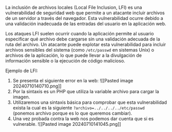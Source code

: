 La inclusión de archivos locales (Local File Inclusion, LFI) es una vulnerabilidad de seguridad web que permite a un atacante incluir archivos de un servidor a través del navegador. Esta vulnerabilidad ocurre debido a una validación inadecuada de las entradas del usuario en la aplicación web.

Los ataques LFI suelen ocurrir cuando la aplicación permite al usuario especificar qué archivo debe cargarse sin una validación adecuada de la ruta del archivo. Un atacante puede explotar esta vulnerabilidad para incluir archivos sensibles del sistema (como `/etc/passwd` en sistemas Unix) o archivos de la aplicación, lo que puede llevar a la divulgación de información sensible o la ejecución de código malicioso.

Ejemplo de LFI:

1. Se presenta el siguiente error en la web: 
![[Pasted image 20240710140710.png]]
1. Por la sintaxis es un PHP que utiliza la variable archivo para cargar la imagen.
2. Utilizaremos una sintaxis básica para comprobar que esta vulnerabilidad exista la cual es la siguiente ```?archivo=../../../../etc/passwd``` (ponemos archivo porque es lo que queremos cambiar).
3. Una vez probada contra la web nos podemos dar cuenta que si es vulnerable.
![[Pasted image 20240710141045.png]]
